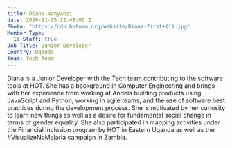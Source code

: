 ```yaml
---
title: Diana Nanyanzi
date: 2020-11-05 12:48:00 Z
Photo: "https://cdn.hotosm.org/website/Diana-first+(1).jpg"
Member Type:
  Is Staff: true
Job Title: Junior Developer
Country: Uganda
Team: Tech Team
---
```


Diana is a Junior Developer with the Tech team contributing to the software tools at HOT. She has a background in Computer Engineering and brings with her experience from working at Andela building products using JavaScript and Python, working in agile teams, and the use of software best practices during the development process. She is motivated by her curiosity to learn new things as well as a desire for fundamental social change in terms of gender equality. She also participated in mapping activities under the Financial Inclusion program by HOT in Eastern Uganda as well as the #VisualizeNoMalaria campaign in Zambia.
